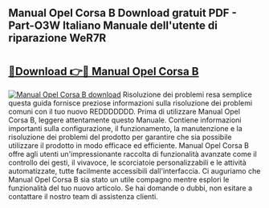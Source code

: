 ## Manual Opel Corsa B Download gratuit PDF - Part-O3W Italiano Manuale dell'utente di riparazione WeR7R

# <h2><a href="http://dfazem.blite.top/?on=Manual+Opel+Corsa+B">🔗Download 👉🔴 Manual Opel Corsa B</a></h2>

[![Manual Opel Corsa B download](https://i.imgur.com/lujVjoI.png)](http://dfazem.blite.top/?on=Manual+Opel+Corsa+B)
Risoluzione dei problemi resa semplice questa guida fornisce preziose informazioni sulla risoluzione dei problemi comuni con il tuo nuovo REDDDDDDD. Prima di utilizzare Manual Opel Corsa B, leggere attentamente questo Manuale. Contiene informazioni importanti sulla configurazione, il funzionamento, la manutenzione e la risoluzione dei problemi del prodotto per garantire che sia possibile utilizzare il prodotto in modo efficace ed efficiente. Manual Opel Corsa B offre agli utenti un'impressionante raccolta di funzionalità avanzate come il controllo dei gesti, il vivavoce, le scorciatoie personalizzabili e le attività automatizzate, tutte facilmente accessibili dall'interfaccia. Ci auguriamo che Manual Opel Corsa B sia stato un utile compagno mentre esplori le funzionalità del tuo nuovo articolo. Se hai domande o dubbi, non esitare a contattare il nostro team di assistenza clienti.
